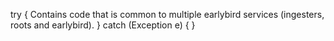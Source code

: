 try {
Contains code that is common to multiple earlybird services (ingesters, roots and earlybird).
} catch (Exception e) {
}
